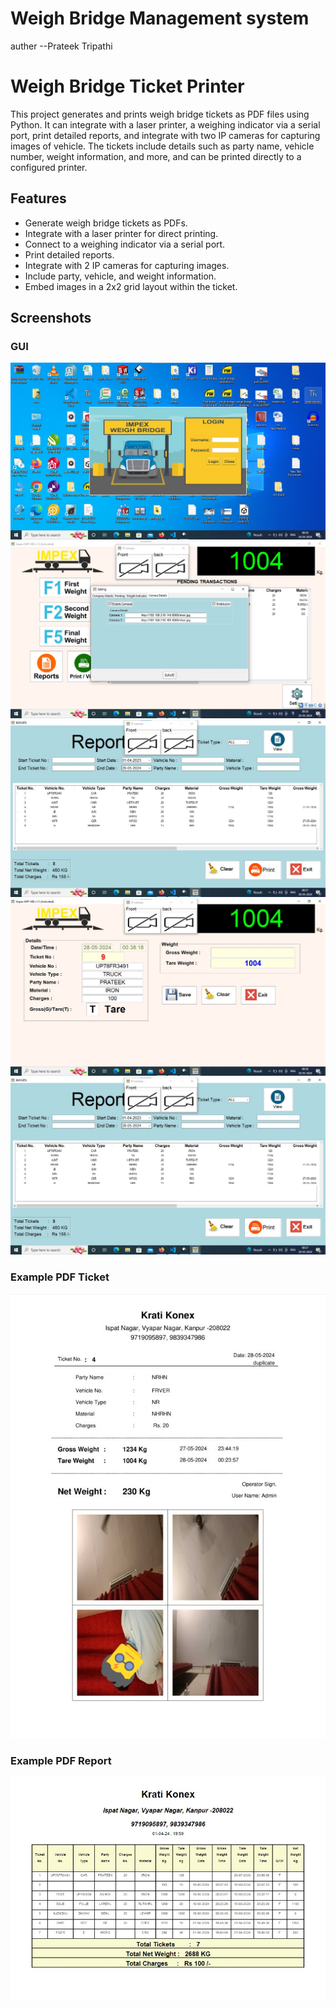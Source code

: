 # Weigh Bridge Management system
auther --Prateek Tripathi

# Weigh Bridge Ticket Printer

This project generates and prints weigh bridge tickets as PDF files using Python. It can integrate with a laser printer, a weighing indicator via a serial port, print detailed reports, and integrate with two IP cameras for capturing images of vehicle. The tickets include details such as party name, vehicle number, weight information, and more, and can be printed directly to a configured printer.

## Features

- Generate weigh bridge tickets as PDFs.
- Integrate with a laser printer for direct printing.
- Connect to a weighing indicator via a serial port.
- Print detailed reports.
- Integrate with 2 IP cameras for capturing images.
- Include party, vehicle, and weight information.
- Embed images in a 2x2 grid layout within the ticket.


## Screenshots
### GUI
![login](screenshots/0.jpg)
![settings](screenshots/1.jpg)
![custom report](screenshots/2.jpg)
![First weight](screenshots/3.jpg)
![custom report](screenshots/2.jpg)

### Example PDF Ticket
![Example PDF Ticket](screenshots/4.jpg)

### Example PDF Report
![Example PDF Report](screenshots/5.jpg)


